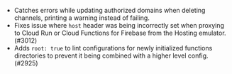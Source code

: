 - Catches errors while updating authorized domains when deleting channels, printing a warning instead of failing.
- Fixes issue where `host` header was being incorrectly set when proxying to Cloud Run or Cloud Functions for Firebase from the Hosting emulator. (#3012)
- Adds `root: true` to lint configurations for newly initialized functions directories to prevent it being combined with a higher level config. (#2925)
